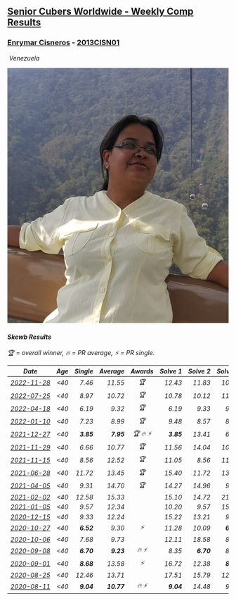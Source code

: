 <style>table {white-space: nowrap;}</style>
<link rel="stylesheet" type="text/css" href="/scw-comp/css/flags.css" />

## [Senior Cubers Worldwide - Weekly Comp Results](/scw-comp/results/)
### [Enrymar Cisneros](README.md) - [2013CISN01](https://www.worldcubeassociation.org/persons/2013CISN01?event=skewb)

<i class="flag flag-VE" />&nbsp;Venezuela

![Enrymar Cisneros](1530205432.jpg)

#### Skewb Results

<span style="white-space: nowrap;">🏆 = overall winner</span>, <span style="white-space: nowrap;">🔥 = PR average</span>, <span style="white-space: nowrap;">⚡ = PR single</span>.

| Date | Age | Single | Average | Awards | Solve 1 | Solve 2 | Solve 3 | Solve 4 | Solve 5 | Video |
| :--: | :--: | --: | --: | :--: | --: | --: | --: | --: | --: | :-- |
| [2022-11-28](../../results/2022-11-28/skewb.md) | <40 | 7.46 | 11.55 | 🏆 | 12.43 | 11.83 | 10.39 | 15.74 | 7.46 | [Desktop](https://www.facebook.com/events/1804728823229042/permalink/1815875578781033) / [Mobile](https://m.facebook.com/events/1804728823229042?view=permalink&id=1815875578781033) |
| [2022-07-25](../../results/2022-07-25/skewb.md) | <40 | 8.97 | 10.72 | 🏆 | 10.78 | 10.12 | 11.27 | 31.37 | 8.97 | [Desktop](https://www.facebook.com/events/587016656266234/permalink/595779122056654) / [Mobile](https://m.facebook.com/events/587016656266234?view=permalink&id=595779122056654) |
| [2022-04-18](../../results/2022-04-18/skewb.md) | <40 | 6.19 | 9.32 | 🏆 | 6.19 | 9.33 | 9.92 | 8.70 | 16.91 | [Desktop](https://www.facebook.com/events/566110581332467/permalink/574359533840905) / [Mobile](https://m.facebook.com/events/566110581332467?view=permalink&id=574359533840905) |
| [2022-01-10](../../results/2022-01-10/skewb.md) | <40 | 7.23 | 8.99 | 🏆 | 9.48 | 8.57 | 8.91 | 7.23 | 10.76 | [Desktop](https://www.facebook.com/events/1071902263370982/permalink/1080481479179727) / [Mobile](https://m.facebook.com/events/1071902263370982?view=permalink&id=1080481479179727) |
| [2021-12-27](../../results/2021-12-27/skewb.md) | <40 | **3.85** | **7.95** | 🏆 🔥 ⚡ | **3.85** | 13.41 | 6.75 | 8.49 | 8.61 | [Desktop](https://www.facebook.com/events/1083505512394794/permalink/1091524834926195) / [Mobile](https://m.facebook.com/events/1083505512394794?view=permalink&id=1091524834926195) |
| [2021-11-29](../../results/2021-11-29/skewb.md) | <40 | 6.66 | 10.77 | 🏆 | 11.56 | 14.04 | 10.01 | 6.66 | 10.73 | [Desktop](https://www.facebook.com/events/1226219924873960/permalink/1230567321105887) / [Mobile](https://m.facebook.com/events/1226219924873960?view=permalink&id=1230567321105887) |
| [2021-11-15](../../results/2021-11-15/skewb.md) | <40 | 8.56 | 12.52 | 🏆 | 11.05 | 8.56 | 11.84 | 14.66 | 23.13 | [Desktop](https://www.facebook.com/events/914365772539993/permalink/922330555076848) / [Mobile](https://m.facebook.com/events/914365772539993?view=permalink&id=922330555076848) |
| [2021-06-28](../../results/2021-06-28/skewb.md) | <40 | 11.72 | 13.45 | 🏆 | 15.40 | 11.72 | 13.23 | 11.72 | 26.04 | [Desktop](https://www.facebook.com/events/2032757193542617/permalink/2043739362444400) / [Mobile](https://m.facebook.com/events/2032757193542617?view=permalink&id=2043739362444400) |
| [2021-04-05](../../results/2021-04-05/skewb.md) | <40 | 9.31 | 14.70 | 🏆 | 14.27 | 14.96 | 9.31 | 21.38 | 14.88 | [Desktop](https://www.facebook.com/events/469300370885865/permalink/477282173421018) / [Mobile](https://m.facebook.com/events/469300370885865?view=permalink&id=477282173421018) |
| [2021-02-02](../../results/2021-02-02/skewb.md) | <40 | 12.58 | 15.33 |  | 15.10 | 14.72 | 21.75 | 12.58 | 16.16 | [Desktop](https://www.facebook.com/events/706077650319450/permalink/709770713283477) / [Mobile](https://m.facebook.com/events/706077650319450?view=permalink&id=709770713283477) |
| [2021-01-05](../../results/2021-01-05/skewb.md) | <40 | 9.57 | 12.34 |  | 10.20 | 9.57 | 15.18 | 15.84 | 11.63 | [Desktop](https://www.facebook.com/events/430051568136756/permalink/434531794355400) / [Mobile](https://m.facebook.com/events/430051568136756?view=permalink&id=434531794355400) |
| [2020-12-15](../../results/2020-12-15/skewb.md) | <40 | 9.33 | 12.24 |  | 15.22 | 13.21 | 9.33 | 12.72 | 10.79 | [Desktop](https://www.facebook.com/events/440319056977468/permalink/444167169925990) / [Mobile](https://m.facebook.com/events/440319056977468?view=permalink&id=444167169925990) |
| [2020-10-27](../../results/2020-10-27/skewb.md) | <40 | **6.52** | 9.30 | ⚡ | 11.28 | 10.09 | **6.52** | **6.52** | 17.30 | [Desktop](https://www.facebook.com/events/3728096903891317/permalink/3747550655279275) / [Mobile](https://m.facebook.com/events/3728096903891317?view=permalink&id=3747550655279275) |
| [2020-10-06](../../results/2020-10-06/skewb.md) | <40 | 7.68 | 9.73 |  | 12.11 | 18.58 | 8.71 | 7.68 | 8.37 | [Desktop](https://www.facebook.com/events/365989921479949/permalink/371443987601209) / [Mobile](https://m.facebook.com/events/365989921479949?view=permalink&id=371443987601209) |
| [2020-09-08](../../results/2020-09-08/skewb.md) | <40 | **6.70** | **9.23** | 🔥 ⚡ | 8.35 | **6.70** | 8.32 | 14.83 | 11.03 | [Desktop](https://www.facebook.com/events/1438001453064843/permalink/1444147059116949) / [Mobile](https://m.facebook.com/events/1438001453064843?view=permalink&id=1444147059116949) |
| [2020-09-01](../../results/2020-09-01/skewb.md) | <40 | **8.68** | 13.58 | ⚡ | 16.72 | 12.38 | **8.68** | 14.06 | 14.30 | [Desktop](https://www.facebook.com/events/2626236590959927/permalink/2632517390331847) / [Mobile](https://m.facebook.com/events/2626236590959927?view=permalink&id=2632517390331847) |
| [2020-08-25](../../results/2020-08-25/skewb.md) | <40 | 12.46 | 13.71 |  | 17.51 | 15.79 | 12.59 | 12.46 | 12.74 | [Desktop](https://www.facebook.com/events/335350317875490/permalink/340336460710209) / [Mobile](https://m.facebook.com/events/335350317875490?view=permalink&id=340336460710209) |
| [2020-08-11](../../results/2020-08-11/skewb.md) | <40 | **9.04** | **10.77** | 🔥 ⚡ | **9.04** | 14.48 | 9.06 | 9.56 | 13.70 | [Desktop](https://www.facebook.com/events/354677798881328/permalink/359786778370430) / [Mobile](https://m.facebook.com/events/354677798881328?view=permalink&id=359786778370430) |


<!-- Global site tag (gtag.js) - Google Analytics -->
<script async src="https://www.googletagmanager.com/gtag/js?id=UA-86348435-3"></script>
<script>window.dataLayer = window.dataLayer || []; function gtag() {dataLayer.push(arguments);} gtag('js', new Date()); gtag('config', 'UA-86348435-3');</script>
